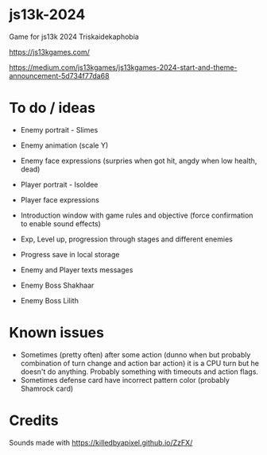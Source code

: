 # js13k-2024
Game for js13k 2024 Triskaidekaphobia

https://js13kgames.com/

https://medium.com/js13kgames/js13kgames-2024-start-and-theme-announcement-5d734f77da68

# To do / ideas #

* Enemy portrait - Slimes
* Enemy animation (scale Y)
* Enemy face expressions (surpries when got hit, angdy when low health, dead)

* Player portrait - Isoldee
* Player face expressions

* Introduction window with game rules and objective (force confirmation to enable sound effects)
* Exp, Level up, progression through stages and different enemies
* Progress save in local storage

* Enemy and Player texts messages
* Enemy Boss Shakhaar
* Enemy Boss Lilith

# Known issues #

* Sometimes (pretty often) after some action (dunno when but probably combination of turn change and action bar action) it is a CPU turn but he doesn't do anything. Probably something with timeouts and action flags.
* Sometimes defense card have incorrect pattern color (probably Shamrock card)

# Credits #

Sounds made with https://killedbyapixel.github.io/ZzFX/
